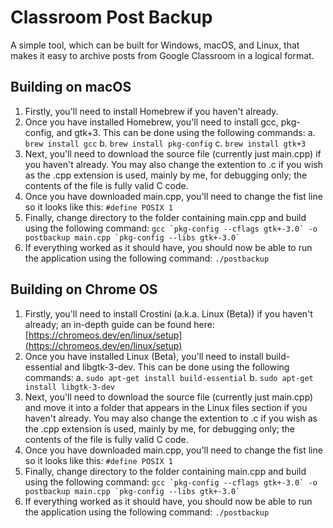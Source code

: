 # Classroom Post Backup
A simple tool, which can be built for Windows, macOS, and Linux, that makes it easy to archive posts from Google Classroom in a logical format.

## Building on macOS
  1. Firstly, you'll need to install Homebrew if you haven't already.
  2. Once you have installed Homebrew, you'll need to install gcc, pkg-config, and gtk+3. This can be done using the following commands:
    a. `brew install gcc`
    b. `brew install pkg-config`
    c. `brew install gtk+3`
  3. Next, you'll need to download the source file (currently just main.cpp) if you haven't already. You may also change the extention to .c if you wish as the .cpp extension is used, mainly by me, for debugging only; the contents of the file is fully valid C code.
  4. Once you have downloaded main.cpp, you'll need to change the fist line so it looks like this:
    `#define POSIX 1`
  5. Finally, change directory to the folder containing main.cpp and build using the following command:
    ``gcc `pkg-config --cflags gtk+-3.0` -o postbackup main.cpp `pkg-config --libs gtk+-3.0` ``
  6. If everything worked as it should have, you should now be able to run the application using the following command:
    `./postbackup`

## Building on Chrome OS
  1. Firstly, you'll need to install Crostini (a.k.a. Linux (Beta)) if you haven't already; an in-depth guide can be found here: [https://chromeos.dev/en/linux/setup](https://chromeos.dev/en/linux/setup)
  2. Once you have installed Linux (Beta), you'll need to install build-essential and libgtk-3-dev. This can be done using the following commands:
    a. `sudo apt-get install build-essential`
    b. `sudo apt-get install libgtk-3-dev`
  3. Next, you'll need to download the source file (currently just main.cpp) and move it into a folder that appears in the Linux files section if you haven't already. You may also change the extention to .c if you wish as the .cpp extension is used, mainly by me, for debugging only; the contents of the file is fully valid C code.
  4. Once you have downloaded main.cpp, you'll need to change the fist line so it looks like this:
    `#define POSIX 1`
  5. Finally, change directory to the folder containing main.cpp and build using the following command:
    ``gcc `pkg-config --cflags gtk+-3.0` -o postbackup main.cpp `pkg-config --libs gtk+-3.0` ``
  6. If everything worked as it should have, you should now be able to run the application using the following command:
    `./postbackup`
